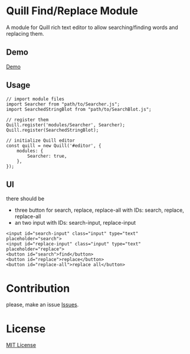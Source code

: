 #  Quill Find/Replace Module
A module for Quill rich text editor to allow searching/finding words and replacing them.

## Demo

[Demo](https://codepen.io/muhammedalkhudiry/pen/VoMxeK)

## Usage

```
// import module files
import Searcher from "path/to/Searcher.js";
import SearchedStringBlot from "path/to/SearchBlot.js";

// register them
Quill.register('modules/Searcher', Searcher);
Quill.register(SearchedStringBlot);

// initialize Quill editor
const quill = new Quill('#editor', {
    modules: {
        Searcher: true,
    },
});
```

## UI

there should be
* three button for search, replace, replace-all
with IDs: search, replace, replace-all
* an two input with IDs: search-input, replace-input

```
<input id="search-input" class="input" type="text" placeholder="search">
<input id="replace-input" class="input" type="text" placeholder="replace">
<button id="search">find</button>
<button id="replace">replace</button>
<button id="replace-all">replace all</button>
```

# Contribution
please, make an issue [Issues](https://github.com/MuhammedAlkhudiry/quill-find-replace-module/issues).

# License
[MIT License](https://rmm5t.mit-license.org/)
